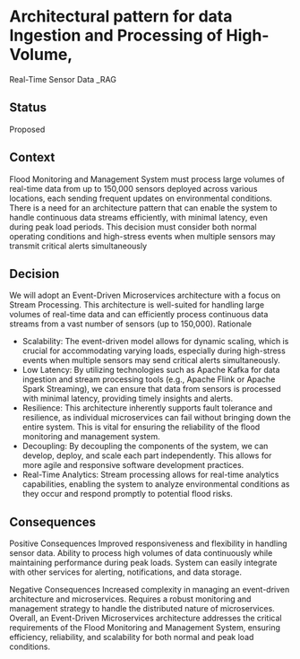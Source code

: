 # Architectural pattern for data Ingestion and Processing of High-Volume,
Real-Time Sensor Data _RAG

## Status
Proposed

## Context

Flood Monitoring and Management System must process large volumes of
real-time data from up to 150,000 sensors deployed across various locations, each
sending frequent updates on environmental conditions. There is a need for an
architecture pattern that can enable the system to handle continuous data streams
efficiently, with minimal latency, even during peak load periods. This decision must
consider both normal operating conditions and high-stress events when multiple sensors
may transmit critical alerts simultaneously

## Decision

We will adopt an Event-Driven Microservices architecture with a focus on Stream Processing. This architecture is well-suited for handling large volumes of real-time data and can efficiently process continuous data streams from a vast number of sensors (up to 150,000).
Rationale
- Scalability: The event-driven model allows for dynamic scaling, which is crucial for accommodating varying loads, especially during high-stress events when multiple sensors may send critical alerts simultaneously.
- Low Latency: By utilizing technologies such as Apache Kafka for data ingestion and stream processing tools (e.g., Apache Flink or Apache Spark Streaming), we can ensure that data from sensors is processed with minimal latency, providing timely insights and alerts.
- Resilience: This architecture inherently supports fault tolerance and resilience, as individual microservices can fail without bringing down the entire system. This is vital for ensuring the reliability of the flood monitoring and management system.
- Decoupling: By decoupling the components of the system, we can develop, deploy, and scale each part independently. This allows for more agile and responsive software development practices.
- Real-Time Analytics: Stream processing allows for real-time analytics capabilities, enabling the system to analyze environmental conditions as they occur and respond promptly to potential flood risks.

## Consequences

Positive Consequences
Improved responsiveness and flexibility in handling sensor data.
Ability to process high volumes of data continuously while maintaining performance during peak loads.
System can easily integrate with other services for alerting, notifications, and data storage.

Negative Consequences
Increased complexity in managing an event-driven architecture and microservices.
Requires a robust monitoring and management strategy to handle the distributed nature of microservices.
Overall, an Event-Driven Microservices architecture addresses the critical requirements of the Flood Monitoring and Management System, ensuring efficiency, reliability, and scalability for both normal and peak load conditions.